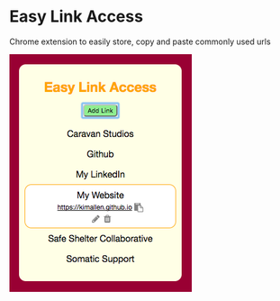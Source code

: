 # Easy Link Access
Chrome extension to easily store, copy and paste commonly used urls

![Screenshot of extension](/imgs/easylink.png)
